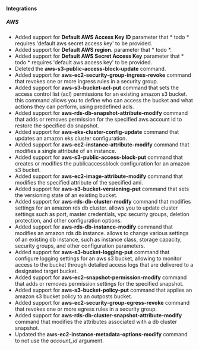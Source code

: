 
#### Integrations

##### AWS

- Added support for **Default AWS Access Key ID** parameter that * todo *  requires 'default aws secret access key' to be provided.
- Added support for **Default AWS region.** parameter that * todo *.
- Added support for **Default AWS Secret Access Key** parameter that * todo *   requires 'default aws access key' to be provided.
- Deleted the **aws-s3-public-access-block-update** command.
- Added support for **aws-ec2-security-group-ingress-revoke** command that revokes one or more ingress rules in a security group.
- Added support for **aws-s3-bucket-acl-put** command that sets the access control list (acl) permissions for an existing amazon s3 bucket. this command allows you to define who can access the bucket and what actions they can perform, using predefined acls.
- Added support for **aws-rds-db-snapshot-attribute-modify** command that adds or removes permission for the specified aws account id to restore the specified db snapshot.
- Added support for **aws-eks-cluster-config-update** command that updates an amazon eks cluster configuration.
- Added support for **aws-ec2-instance-attribute-modify** command that modifies a single attribute of an instance.
- Added support for **aws-s3-public-access-block-put** command that creates or modifies the publicaccessblock configuration for an amazon s3 bucket.
- Added support for **aws-ec2-image-attribute-modify** command that modifies the specified attribute of the specified ami.
- Added support for **aws-s3-bucket-versioning-put** command that sets the versioning state of an existing bucket.
- Added support for **aws-rds-db-cluster-modify** command that modifies settings for an amazon rds db cluster. allows you to update cluster settings such as port, master credentials, vpc security groups, deletion protection, and other configuration options.
- Added support for **aws-rds-db-instance-modify** command that modifies an amazon rds db instance. allows to change various settings of an existing db instance, such as instance class, storage capacity, security groups, and other configuration parameters.
- Added support for **aws-s3-bucket-logging-put** command that configure logging settings for an aws s3 bucket, allowing to monitor access to the bucket through detailed access logs that are delivered to a designated target bucket.
- Added support for **aws-ec2-snapshot-permission-modify** command that adds or removes permission settings for the specified snapshot.
- Added support for **aws-s3-bucket-policy-put** command that applies an amazon s3 bucket policy to an outposts bucket.
- Added support for **aws-ec2-security-group-egress-revoke** command that revokes one or more egress rules in a security group.
- Added support for **aws-rds-db-cluster-snapshot-attribute-modify** command that modifies the attributes associated with a db cluster snapshot.
- Updated the **aws-ec2-instance-metadata-options-modify** command to not use the *account_id* argument.

